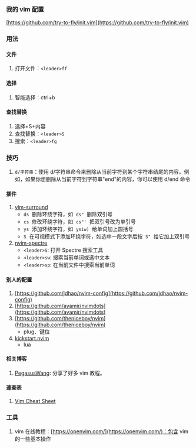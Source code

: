 ### 我的 vim 配置

[https://github.com/try-to-fly/init.vim](https://github.com/try-to-fly/init.vim)

### 用法

#### 文件

1. 打开文件：`<leader>ff`

#### 选择

1. 智能选择：ctrl+b

#### 查找替换

1. 选择+S+内容
2. 查找替换：`<leader>S`
3. 搜索：`<leader>fg`

### 技巧

1. `d/字符串`：使用 d/字符串命令来删除从当前字符到某个字符串结尾的内容。例如，如果你想删除从当前字符到字符串"end"的内容，你可以使用 d/end 命令

#### 插件

1. [vim-surround](https://github.com/tpope/vim-surround)
   - `ds`  删除环绕字符，如  `ds"`  删除双引号
   - `cs`  修改环绕字符，如  `cs"'`  把双引号改为单引号
   - `ys`  添加环绕字符，如  `ysiw)`  给单词加上圆括号
   - `S`  在可视模式下添加环绕字符，如选中一段文字后按  `S"`  给它加上双引号
2. [nvim-spectre](https://github.com/nvim-pack/nvim-spectre)
   - `<leader>S`: 打开 Spectre 搜索工具
   - `<leader>sw`: 搜索当前单词或选中文本
   - `<leader>sp`: 在当前文件中搜索当前单词

#### 别人的配置

1.  [https://github.com/jdhao/nvim-config](https://github.com/jdhao/nvim-config)
2.  [https://github.com/ayamir/nvimdots](https://github.com/ayamir/nvimdots)
3.  [https://github.com/theniceboy/nvim](https://github.com/theniceboy/nvim)
    - plug、键位
4.  [kickstart.nvim](https://github.com/nvim-lua/kickstart.nvim)
    - lua

#### 相关博客

1. [PegasusWang](https://www.zhihu.com/people/pegasus-wang/posts): 分享了好多 vim 教程。

#### 速查表

1. [Vim Cheat Sheet](https://vim.rtorr.com/lang/zh_cn)

### 工具

1. vim 在线教程：[https://openvim.com/](https://openvim.com/)：包含 vim 的一些基本操作
